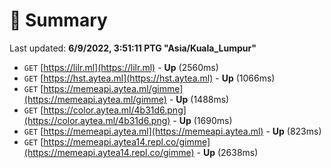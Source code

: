 # 📖 Summary
Last updated: **6/9/2022, 3:51:11 PTG "Asia/Kuala_Lumpur"**

- `GET` [https://lilr.ml](https://lilr.ml) - **Up** (2560ms)
- `GET` [https://hst.aytea.ml](https://hst.aytea.ml) - **Up** (1066ms)
- `GET` [https://memeapi.aytea.ml/gimme](https://memeapi.aytea.ml/gimme) - **Up** (1488ms)
- `GET` [https://color.aytea.ml/4b31d6.png](https://color.aytea.ml/4b31d6.png) - **Up** (1690ms)
- `GET` [https://memeapi.aytea.ml](https://memeapi.aytea.ml) - **Up** (823ms)
- `GET` [https://memeapi.aytea14.repl.co/gimme](https://memeapi.aytea14.repl.co/gimme) - **Up** (2638ms)
